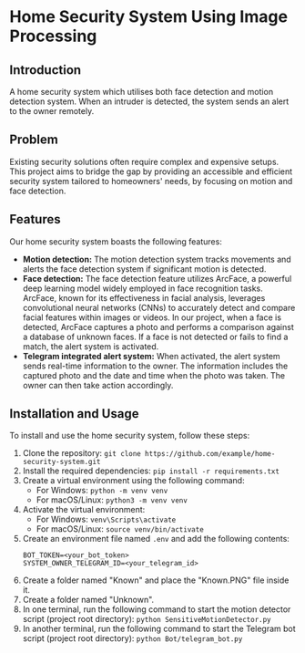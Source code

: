 # Home Security System Using Image Processing

## Introduction
A home security system which utilises both face detection and motion detection system. When an intruder is detected, the system sends an alert to the owner remotely.

## Problem
Existing security solutions often require complex and expensive setups. This project aims to bridge the gap by providing an accessible and efficient security system tailored to homeowners' needs, by focusing on motion and face detection.

## Features
Our home security system boasts the following features:
- **Motion detection:** The motion detection system tracks movements and alerts the face detection system if significant motion is detected. 
- **Face detection:** The face detection feature utilizes ArcFace, a powerful deep learning model widely employed in face recognition tasks. ArcFace, known for its effectiveness in facial analysis, leverages convolutional neural networks (CNNs) to accurately detect and compare facial features within images or videos. In our project, when a face is detected, ArcFace captures a photo and performs a comparison against a database of unknown faces. If a face is not detected or fails to find a match, the alert system is activated.
- **Telegram integrated alert system:** When activated, the alert system sends real-time information to the owner. The information includes the captured photo and the date and time when the photo was taken. The owner can then take action accordingly.

## Installation and Usage
To install and use the home security system, follow these steps:

1. Clone the repository: `git clone https://github.com/example/home-security-system.git`
2. Install the required dependencies: `pip install -r requirements.txt`
3. Create a virtual environment using the following command:
   - For Windows: `python -m venv venv`
   - For macOS/Linux: `python3 -m venv venv`
4. Activate the virtual environment:
   - For Windows: `venv\Scripts\activate`
   - For macOS/Linux: `source venv/bin/activate`
5. Create an environment file named `.env` and add the following contents:
    ```
    BOT_TOKEN=<your_bot_token>
    SYSTEM_OWNER_TELEGRAM_ID=<your_telegram_id>
    ```
6. Create a folder named "Known" and place the "Known.PNG" file inside it.
7. Create a folder named "Unknown".
8. In one terminal, run the following command to start the motion detector script (project root directory): `python SensitiveMotionDetector.py`
9. In another terminal, run the following command to start the Telegram bot script (project root directory): `python Bot/telegram_bot.py`
